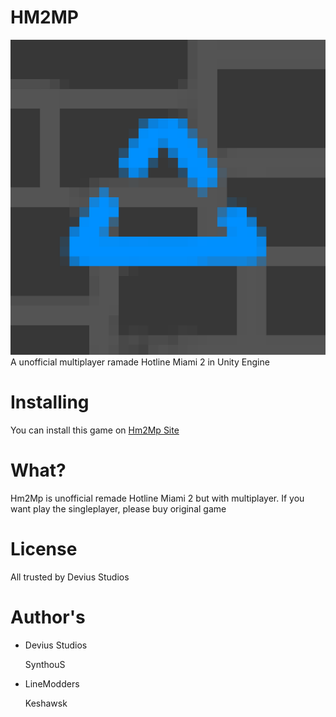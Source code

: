 # HM2MP
![Logo](Hm2MpLogo.png)
A unofficial multiplayer ramade Hotline Miami 2 in Unity Engine

# Installing
You can install this game on [Hm2Mp Site](https://hm2mp.github.io)

# What?
Hm2Mp is unofficial remade Hotline Miami 2 but with multiplayer. If you want play the singleplayer, please buy original game

# License
All trusted by Devius Studios

# Author's
- Devius Studios

  SynthouS
- LineModders

  Keshawsk
